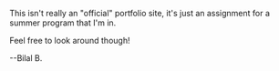 This isn't really an "official" portfolio site, 
it's just an assignment for a summer program that I'm in.

Feel free to look around though!

--Bilal B.